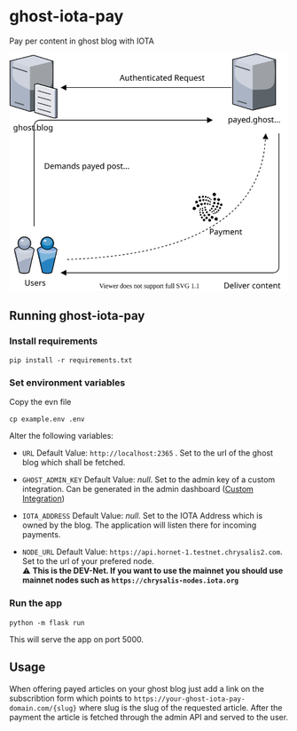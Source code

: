# ghost-iota-pay
Pay per content in ghost blog with IOTA

![How it should work](./flowchart.svg)

## Running ghost-iota-pay
### Install requirements
```shell
pip install -r requirements.txt
```

### Set environment variables
Copy the evn file  
```shell
cp example.env .env
```
Alter the following variables:  

- `URL`
  Default Value: `http://localhost:2365` . Set to the url of the ghost blog which shall be fetched.

- `GHOST_ADMIN_KEY`
  Default Value: _null_. Set to the admin key of a custom integration. Can be generated in the admin dashboard ([Custom Integration](https://ghost.org/integrations/custom-integrations/))

- `IOTA_ADDRESS`
  Default Value: _null_. Set to the IOTA Address which is owned by the blog. The application will listen there for incoming payments.

- `NODE_URL`
  Default Value: `https://api.hornet-1.testnet.chrysalis2.com`. Set to the url of your prefered node.  
  :warning: **This is the DEV-Net. If you want to use the mainnet you should use mainnet nodes such as `https://chrysalis-nodes.iota.org`**


### Run the app
```shell
python -m flask run
```
This will serve the app on port 5000.

## Usage
When offering payed articles on your ghost blog just add a link on the subscribtion form which points to `https://your-ghost-iota-pay-domain.com/{slug}` where slug is the slug of the requested article.
After the payment the article is fetched through the admin API and served to the user.
